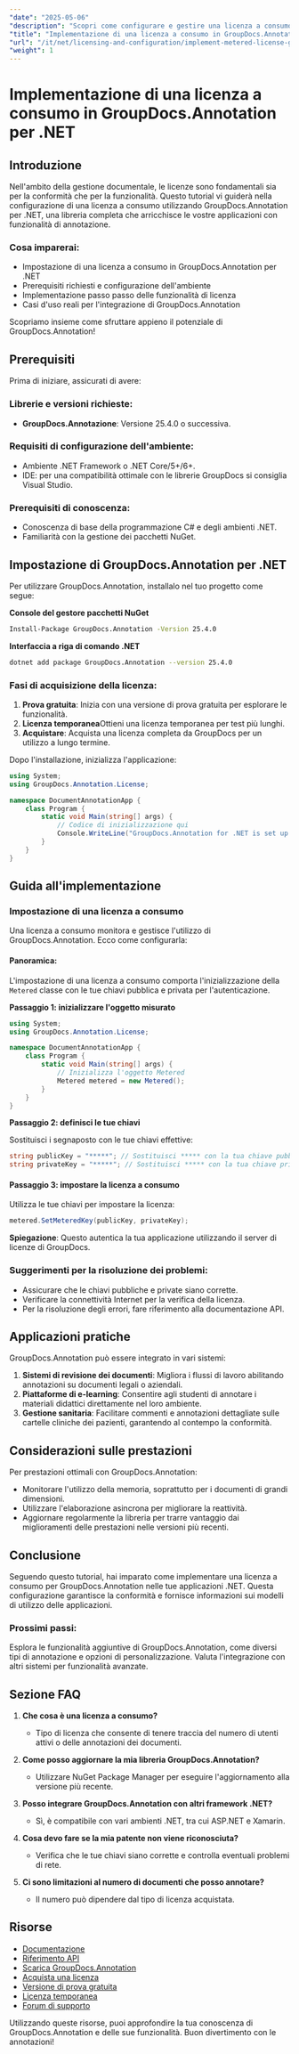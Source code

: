 ```yaml
---
"date": "2025-05-06"
"description": "Scopri come configurare e gestire una licenza a consumo con GroupDocs.Annotation per .NET, garantendo conformità e funzionalità ottimali."
"title": "Implementazione di una licenza a consumo in GroupDocs.Annotation per .NET&#58; una guida completa"
"url": "/it/net/licensing-and-configuration/implement-metered-license-groupdocs-annotation-net/"
"weight": 1
---
```


# Implementazione di una licenza a consumo in GroupDocs.Annotation per .NET

## Introduzione

Nell'ambito della gestione documentale, le licenze sono fondamentali sia per la conformità che per la funzionalità. Questo tutorial vi guiderà nella configurazione di una licenza a consumo utilizzando GroupDocs.Annotation per .NET, una libreria completa che arricchisce le vostre applicazioni con funzionalità di annotazione.

### Cosa imparerai:
- Impostazione di una licenza a consumo in GroupDocs.Annotation per .NET
- Prerequisiti richiesti e configurazione dell'ambiente
- Implementazione passo passo delle funzionalità di licenza
- Casi d'uso reali per l'integrazione di GroupDocs.Annotation

Scopriamo insieme come sfruttare appieno il potenziale di GroupDocs.Annotation!

## Prerequisiti

Prima di iniziare, assicurati di avere:

### Librerie e versioni richieste:
- **GroupDocs.Annotazione**: Versione 25.4.0 o successiva.

### Requisiti di configurazione dell'ambiente:
- Ambiente .NET Framework o .NET Core/5+/6+.
- IDE: per una compatibilità ottimale con le librerie GroupDocs si consiglia Visual Studio.

### Prerequisiti di conoscenza:
- Conoscenza di base della programmazione C# e degli ambienti .NET.
- Familiarità con la gestione dei pacchetti NuGet.

## Impostazione di GroupDocs.Annotation per .NET

Per utilizzare GroupDocs.Annotation, installalo nel tuo progetto come segue:

**Console del gestore pacchetti NuGet**
```bash
Install-Package GroupDocs.Annotation -Version 25.4.0
```

**Interfaccia a riga di comando .NET**
```bash
dotnet add package GroupDocs.Annotation --version 25.4.0
```

### Fasi di acquisizione della licenza:
1. **Prova gratuita**: Inizia con una versione di prova gratuita per esplorare le funzionalità.
2. **Licenza temporanea**Ottieni una licenza temporanea per test più lunghi.
3. **Acquistare**: Acquista una licenza completa da GroupDocs per un utilizzo a lungo termine.

Dopo l'installazione, inizializza l'applicazione:

```csharp
using System;
using GroupDocs.Annotation.License;

namespace DocumentAnnotationApp {
    class Program {
        static void Main(string[] args) {
            // Codice di inizializzazione qui
            Console.WriteLine("GroupDocs.Annotation for .NET is set up!");
        }
    }
}
```

## Guida all'implementazione

### Impostazione di una licenza a consumo

Una licenza a consumo monitora e gestisce l'utilizzo di GroupDocs.Annotation. Ecco come configurarla:

#### Panoramica:
L'impostazione di una licenza a consumo comporta l'inizializzazione della `Metered` classe con le tue chiavi pubblica e privata per l'autenticazione.

**Passaggio 1: inizializzare l'oggetto misurato**

```csharp
using System;
using GroupDocs.Annotation.License;

namespace DocumentAnnotationApp {
    class Program {
        static void Main(string[] args) {
            // Inizializza l'oggetto Metered
            Metered metered = new Metered();
        }
    }
}
```

**Passaggio 2: definisci le tue chiavi**

Sostituisci i segnaposto con le tue chiavi effettive:

```csharp
string publicKey = "*****"; // Sostituisci ***** con la tua chiave pubblica effettiva
string privateKey = "*****"; // Sostituisci ***** con la tua chiave privata effettiva
```

#### Passaggio 3: impostare la licenza a consumo

Utilizza le tue chiavi per impostare la licenza:

```csharp
metered.SetMeteredKey(publicKey, privateKey);
```

**Spiegazione**: Questo autentica la tua applicazione utilizzando il server di licenze di GroupDocs.

### Suggerimenti per la risoluzione dei problemi:
- Assicurare che le chiavi pubbliche e private siano corrette.
- Verificare la connettività Internet per la verifica della licenza.
- Per la risoluzione degli errori, fare riferimento alla documentazione API.

## Applicazioni pratiche

GroupDocs.Annotation può essere integrato in vari sistemi:

1. **Sistemi di revisione dei documenti**: Migliora i flussi di lavoro abilitando annotazioni su documenti legali o aziendali.
2. **Piattaforme di e-learning**: Consentire agli studenti di annotare i materiali didattici direttamente nel loro ambiente.
3. **Gestione sanitaria**: Facilitare commenti e annotazioni dettagliate sulle cartelle cliniche dei pazienti, garantendo al contempo la conformità.

## Considerazioni sulle prestazioni

Per prestazioni ottimali con GroupDocs.Annotation:
- Monitorare l'utilizzo della memoria, soprattutto per i documenti di grandi dimensioni.
- Utilizzare l'elaborazione asincrona per migliorare la reattività.
- Aggiornare regolarmente la libreria per trarre vantaggio dai miglioramenti delle prestazioni nelle versioni più recenti.

## Conclusione

Seguendo questo tutorial, hai imparato come implementare una licenza a consumo per GroupDocs.Annotation nelle tue applicazioni .NET. Questa configurazione garantisce la conformità e fornisce informazioni sui modelli di utilizzo delle applicazioni.

### Prossimi passi:
Esplora le funzionalità aggiuntive di GroupDocs.Annotation, come diversi tipi di annotazione e opzioni di personalizzazione. Valuta l'integrazione con altri sistemi per funzionalità avanzate.

## Sezione FAQ

1. **Che cosa è una licenza a consumo?**
   - Tipo di licenza che consente di tenere traccia del numero di utenti attivi o delle annotazioni dei documenti.

2. **Come posso aggiornare la mia libreria GroupDocs.Annotation?**
   - Utilizzare NuGet Package Manager per eseguire l'aggiornamento alla versione più recente.

3. **Posso integrare GroupDocs.Annotation con altri framework .NET?**
   - Sì, è compatibile con vari ambienti .NET, tra cui ASP.NET e Xamarin.

4. **Cosa devo fare se la mia patente non viene riconosciuta?**
   - Verifica che le tue chiavi siano corrette e controlla eventuali problemi di rete.

5. **Ci sono limitazioni al numero di documenti che posso annotare?**
   - Il numero può dipendere dal tipo di licenza acquistata.

## Risorse
- [Documentazione](https://docs.groupdocs.com/annotation/net/)
- [Riferimento API](https://reference.groupdocs.com/annotation/net/)
- [Scarica GroupDocs.Annotation](https://releases.groupdocs.com/annotation/net/)
- [Acquista una licenza](https://purchase.groupdocs.com/buy)
- [Versione di prova gratuita](https://releases.groupdocs.com/annotation/net/)
- [Licenza temporanea](https://purchase.groupdocs.com/temporary-license/)
- [Forum di supporto](https://forum.groupdocs.com/c/annotation/)

Utilizzando queste risorse, puoi approfondire la tua conoscenza di GroupDocs.Annotation e delle sue funzionalità. Buon divertimento con le annotazioni!